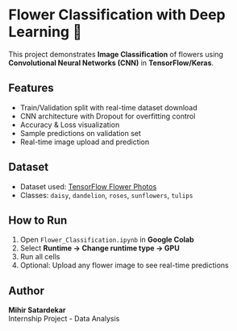 
# Flower Classification with Deep Learning 🌸

This project demonstrates **Image Classification** of flowers using **Convolutional Neural Networks (CNN)** in **TensorFlow/Keras**.

## Features
- Train/Validation split with real-time dataset download
- CNN architecture with Dropout for overfitting control
- Accuracy & Loss visualization
- Sample predictions on validation set
- Real-time image upload and prediction

## Dataset
- Dataset used: [TensorFlow Flower Photos](https://storage.googleapis.com/download.tensorflow.org/example_images/flower_photos.tgz)
- Classes: `daisy`, `dandelion`, `roses`, `sunflowers`, `tulips`

## How to Run
1. Open `Flower_Classification.ipynb` in **Google Colab**
2. Select **Runtime → Change runtime type → GPU**
3. Run all cells
4. Optional: Upload any flower image to see real-time predictions

## Author
**Mihir Satardekar**  
Internship Project - Data Analysis

